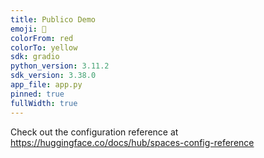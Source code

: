 ```yaml
---
title: Publico Demo
emoji: 🚀
colorFrom: red
colorTo: yellow
sdk: gradio
python_version: 3.11.2
sdk_version: 3.38.0
app_file: app.py
pinned: true
fullWidth: true
---
```


Check out the configuration reference at https://huggingface.co/docs/hub/spaces-config-reference